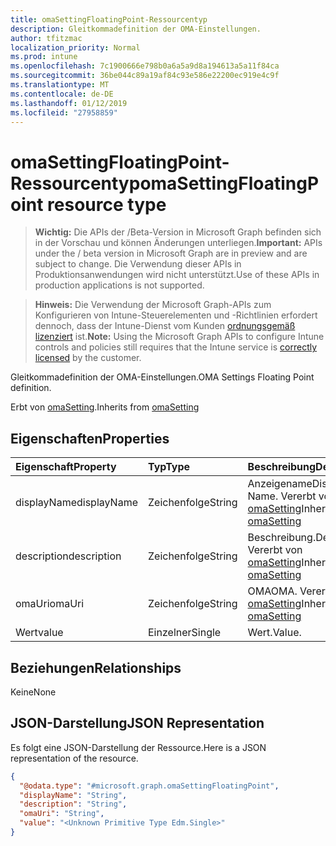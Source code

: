 ```yaml
---
title: omaSettingFloatingPoint-Ressourcentyp
description: Gleitkommadefinition der OMA-Einstellungen.
author: tfitzmac
localization_priority: Normal
ms.prod: intune
ms.openlocfilehash: 7c1900666e798b0a6a5a9d8a194613a5a11f84ca
ms.sourcegitcommit: 36be044c89a19af84c93e586e22200ec919e4c9f
ms.translationtype: MT
ms.contentlocale: de-DE
ms.lasthandoff: 01/12/2019
ms.locfileid: "27958859"
---
```

# <a name="omasettingfloatingpoint-resource-type"></a><span data-ttu-id="ea100-103">omaSettingFloatingPoint-Ressourcentyp</span><span class="sxs-lookup"><span data-stu-id="ea100-103">omaSettingFloatingPoint resource type</span></span>

> <span data-ttu-id="ea100-104">**Wichtig:** Die APIs der /Beta-Version in Microsoft Graph befinden sich in der Vorschau und können Änderungen unterliegen.</span><span class="sxs-lookup"><span data-stu-id="ea100-104">**Important:** APIs under the / beta version in Microsoft Graph are in preview and are subject to change.</span></span> <span data-ttu-id="ea100-105">Die Verwendung dieser APIs in Produktionsanwendungen wird nicht unterstützt.</span><span class="sxs-lookup"><span data-stu-id="ea100-105">Use of these APIs in production applications is not supported.</span></span>

> <span data-ttu-id="ea100-106">**Hinweis:** Die Verwendung der Microsoft Graph-APIs zum Konfigurieren von Intune-Steuerelementen und -Richtlinien erfordert dennoch, dass der Intune-Dienst vom Kunden [ordnungsgemäß lizenziert](https://go.microsoft.com/fwlink/?linkid=839381) ist.</span><span class="sxs-lookup"><span data-stu-id="ea100-106">**Note:** Using the Microsoft Graph APIs to configure Intune controls and policies still requires that the Intune service is [correctly licensed](https://go.microsoft.com/fwlink/?linkid=839381) by the customer.</span></span>

<span data-ttu-id="ea100-107">Gleitkommadefinition der OMA-Einstellungen.</span><span class="sxs-lookup"><span data-stu-id="ea100-107">OMA Settings Floating Point definition.</span></span>

<span data-ttu-id="ea100-108">Erbt von [omaSetting](../resources/intune-deviceconfig-omasetting.md).</span><span class="sxs-lookup"><span data-stu-id="ea100-108">Inherits from [omaSetting](../resources/intune-deviceconfig-omasetting.md)</span></span>

## <a name="properties"></a><span data-ttu-id="ea100-109">Eigenschaften</span><span class="sxs-lookup"><span data-stu-id="ea100-109">Properties</span></span>
|<span data-ttu-id="ea100-110">Eigenschaft</span><span class="sxs-lookup"><span data-stu-id="ea100-110">Property</span></span>|<span data-ttu-id="ea100-111">Typ</span><span class="sxs-lookup"><span data-stu-id="ea100-111">Type</span></span>|<span data-ttu-id="ea100-112">Beschreibung</span><span class="sxs-lookup"><span data-stu-id="ea100-112">Description</span></span>|
|:---|:---|:---|
|<span data-ttu-id="ea100-113">displayName</span><span class="sxs-lookup"><span data-stu-id="ea100-113">displayName</span></span>|<span data-ttu-id="ea100-114">Zeichenfolge</span><span class="sxs-lookup"><span data-stu-id="ea100-114">String</span></span>|<span data-ttu-id="ea100-115">Anzeigename</span><span class="sxs-lookup"><span data-stu-id="ea100-115">Display Name.</span></span> <span data-ttu-id="ea100-116">Vererbt von [omaSetting](../resources/intune-deviceconfig-omasetting.md)</span><span class="sxs-lookup"><span data-stu-id="ea100-116">Inherited from [omaSetting](../resources/intune-deviceconfig-omasetting.md)</span></span>|
|<span data-ttu-id="ea100-117">description</span><span class="sxs-lookup"><span data-stu-id="ea100-117">description</span></span>|<span data-ttu-id="ea100-118">Zeichenfolge</span><span class="sxs-lookup"><span data-stu-id="ea100-118">String</span></span>|<span data-ttu-id="ea100-119">Beschreibung.</span><span class="sxs-lookup"><span data-stu-id="ea100-119">Description.</span></span> <span data-ttu-id="ea100-120">Vererbt von [omaSetting](../resources/intune-deviceconfig-omasetting.md)</span><span class="sxs-lookup"><span data-stu-id="ea100-120">Inherited from [omaSetting](../resources/intune-deviceconfig-omasetting.md)</span></span>|
|<span data-ttu-id="ea100-121">omaUri</span><span class="sxs-lookup"><span data-stu-id="ea100-121">omaUri</span></span>|<span data-ttu-id="ea100-122">Zeichenfolge</span><span class="sxs-lookup"><span data-stu-id="ea100-122">String</span></span>|<span data-ttu-id="ea100-123">OMA</span><span class="sxs-lookup"><span data-stu-id="ea100-123">OMA.</span></span> <span data-ttu-id="ea100-124">Vererbt von [omaSetting](../resources/intune-deviceconfig-omasetting.md)</span><span class="sxs-lookup"><span data-stu-id="ea100-124">Inherited from [omaSetting](../resources/intune-deviceconfig-omasetting.md)</span></span>|
|<span data-ttu-id="ea100-125">Wert</span><span class="sxs-lookup"><span data-stu-id="ea100-125">value</span></span>|<span data-ttu-id="ea100-126">Einzelner</span><span class="sxs-lookup"><span data-stu-id="ea100-126">Single</span></span>|<span data-ttu-id="ea100-127">Wert.</span><span class="sxs-lookup"><span data-stu-id="ea100-127">Value.</span></span>|

## <a name="relationships"></a><span data-ttu-id="ea100-128">Beziehungen</span><span class="sxs-lookup"><span data-stu-id="ea100-128">Relationships</span></span>
<span data-ttu-id="ea100-129">Keine</span><span class="sxs-lookup"><span data-stu-id="ea100-129">None</span></span>
## <a name="json-representation"></a><span data-ttu-id="ea100-130">JSON-Darstellung</span><span class="sxs-lookup"><span data-stu-id="ea100-130">JSON Representation</span></span>
<span data-ttu-id="ea100-131">Es folgt eine JSON-Darstellung der Ressource.</span><span class="sxs-lookup"><span data-stu-id="ea100-131">Here is a JSON representation of the resource.</span></span>
<!-- {
  "blockType": "resource",
  "@odata.type": "microsoft.graph.omaSettingFloatingPoint"
}
-->
``` json
{
  "@odata.type": "#microsoft.graph.omaSettingFloatingPoint",
  "displayName": "String",
  "description": "String",
  "omaUri": "String",
  "value": "<Unknown Primitive Type Edm.Single>"
}
```





